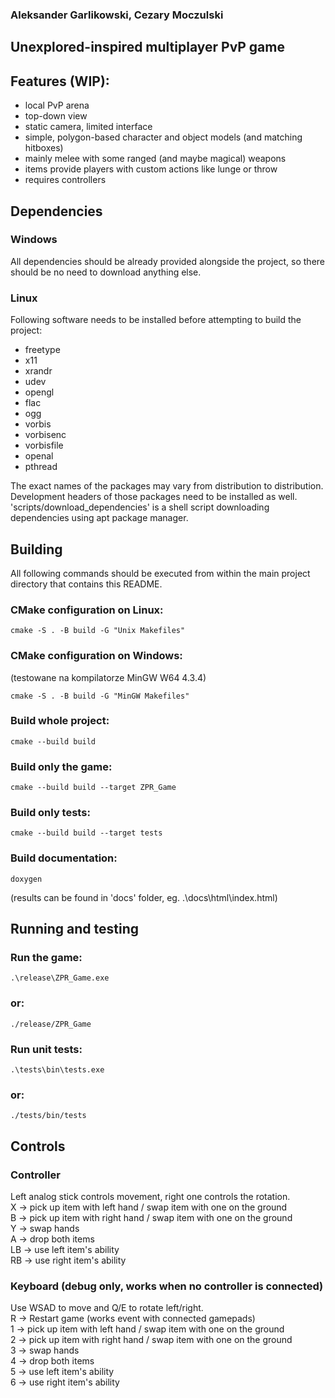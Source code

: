 ### Aleksander Garlikowski, Cezary Moczulski 

## Unexplored-inspired multiplayer PvP game

## Features (WIP):
 - local PvP arena
 - top-down view
 - static camera, limited interface
 - simple, polygon-based character and object models (and matching hitboxes)
 - mainly melee with some ranged (and maybe magical) weapons
 - items provide players with custom actions like lunge or throw
 - requires controllers

## Dependencies
### Windows
All dependencies should be already provided alongside the project, so there should be no need to download anything else.
### Linux
Following software needs to be installed before attempting to build the project:
 - freetype
 - x11
 - xrandr
 - udev
 - opengl
 - flac
 - ogg
 - vorbis
 - vorbisenc
 - vorbisfile
 - openal
 - pthread  

The exact names of the packages may vary from distribution to distribution. Development headers of those packages need to be installed as well.
'scripts/download_dependencies' is a shell script downloading dependencies using apt package manager.

## Building
All following commands should be executed from within the main project directory that contains this README.

### CMake configuration on Linux: 
    cmake -S . -B build -G "Unix Makefiles"

### CMake configuration on Windows: 
(testowane na kompilatorze MinGW W64 4.3.4)

    cmake -S . -B build -G "MinGW Makefiles" 

### Build whole project: 
    cmake --build build 

### Build only the game: 
    cmake --build build --target ZPR_Game 

### Build only tests: 
    cmake --build build --target tests 

### Build documentation: 
    doxygen 

(results can be found in 'docs' folder, eg. .\docs\html\index.html)

## Running and testing

### Run the game:
    .\release\ZPR_Game.exe 
### or:
    ./release/ZPR_Game

### Run unit tests:
    .\tests\bin\tests.exe
### or:
    ./tests/bin/tests


## Controls

### Controller
Left analog stick controls movement, right one controls the rotation.  
X -> pick up item with left hand / swap item with one on the ground  
B -> pick up item with right hand / swap item with one on the ground  
Y -> swap hands  
A -> drop both items  
LB -> use left item's ability  
RB -> use right item's ability  

### Keyboard (debug only, works when no controller is connected)
Use WSAD to move and Q/E to rotate left/right.  
R -> Restart game (works event with connected gamepads)  
1 -> pick up item with left hand / swap item with one on the ground  
2 -> pick up item with right hand / swap item with one on the ground  
3 -> swap hands  
4 -> drop both items  
5 -> use left item's ability  
6 -> use right item's ability  
